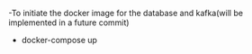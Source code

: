 -To initiate the docker image for the database and kafka(will be implemented in a future commit)
- docker-compose up